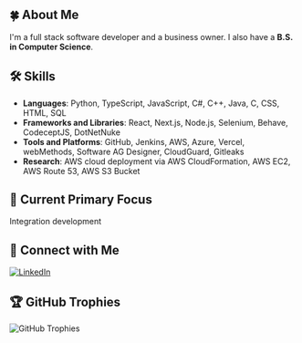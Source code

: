 ## 🍀 About Me
I'm a full stack software developer and a business owner. I also have a **B.S. in Computer Science**.

## 🛠 Skills

- **Languages**: Python, TypeScript, JavaScript, C#, C++, Java, C, CSS, HTML, SQL
- **Frameworks and Libraries**: React, Next.js, Node.js, Selenium, Behave, CodeceptJS, DotNetNuke
- **Tools and Platforms**: GitHub, Jenkins, AWS, Azure, Vercel, webMethods, Software AG Designer, CloudGuard, Gitleaks
- **Research**: AWS cloud deployment via AWS CloudFormation, AWS EC2, AWS Route 53, AWS S3 Bucket

## 📌 Current Primary Focus

Integration development

## 🔗 Connect with Me

[![LinkedIn](https://img.shields.io/badge/LinkedIn-0077B5?style=for-the-badge&logo=linkedin&logoColor=white)](https://linkedin.com/in/garretmook)

## 🏆 GitHub Trophies

![GitHub Trophies](https://github-profile-trophy.vercel.app/?username=gmook9&theme=radical)

